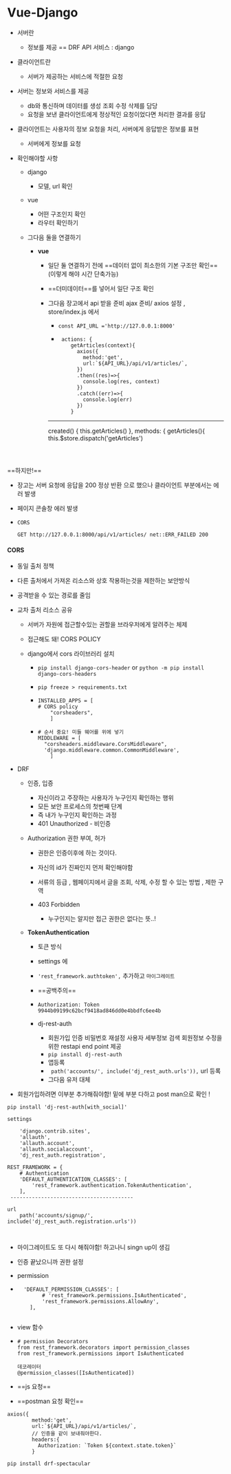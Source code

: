 # Vue-Django

- 서버란
  - 정보를 제공 == DRF API 서비스 : django 

- 클라이언트란
  - 서버가 제공하는 서비스에 적절한 요청

- 서버는 정보와 서비스를 제공
  - db와 통신하며 데이터를 생성 조회 수정 삭제를 담당
  - 요청을 보낸 클라이언트에게 정상적인 요청이었다면 처리한 결과를 응답

- 클라이언트는 사용자의 정보 요청을 처리, 서버에게 응답받은 정보를 표현
  - 서버에게 정보를 요청

- 확인해야할 사항

  - django 

    - 모델, url 확인

  - vue

    - 어떤 구조인지 확인
    - 라우터 확인하기

  - 그다음 둘을 연결하기 

    - **vue**

      - 일단 둘 연결하기 전에 ==데이터 없이 최소한의 기본 구조만 확인== (이렇게 해야 시간 단축가능)

      - ==더미데이터==를 넣어서 일단 구조 확인

      - 그다음 장고에서 api 받을 준비 ajax 준비/ axios 설정 , store/index.js 에서 

        - `const API_URL ='http://127.0.0.1:8000'`

        - ```
           actions: {
              getArticles(context){
                axios({
                  method:'get',
                  url:`${API_URL}/api/v1/articles/`,
                })
                .then((res)=>{
                  console.log(res, context)
                })
                .catch((err)=>{
                  console.log(err)
                })
              }
        ----------------------------------------------------------------------
           created() {
              this.getArticles()
            },
            methods: {
              getArticles(){
                this.$store.dispatch('getArticles')
          ```
        
          

==하지만!==

- 장고는 서버 요청에 응답을 200 정상 반환 으로 했으나 클라이언트 부분에서는 에러 발생

- 페이지 콘솔창 에러 발생 

- `CORS`

  `GET http://127.0.0.1:8000/api/v1/articles/ net::ERR_FAILED 200`

#### CORS

- 동일 출처 정책

- 다른 출처에서 가져온 리소스와 상호 작용하는것을 제한하는 보안방식

- 공격받을 수 있는 경로를 줄임

- 교차 출처 리소스 공유

  - 서버가 자원에 접근할수있는 권할을 브라우저에게 알려주는 체제

  - 접근해도 돼! CORS POLICY

  - django에서 cors 라이브러리 설치

    - `pip install django-cors-header`  or `python -m pip install django-cors-headers`

    - `pip freeze > requirements.txt  `

    - ```
      INSTALLED_APPS = [
      # CORS policy
          "corsheaders",
          ]
      ```

    - ```
      # 순서 중요! 미들 웨어를 위에 넣기 
      MIDDLEWARE = [
        "corsheaders.middleware.CorsMiddleware",
        'django.middleware.common.CommonMiddleware',
          ]
      ```



- DRF

  - 인증, 입증

    - 자신이라고 주장하는 사용자가 누구인지 확인하는 행위
    - 모든 보안 프로세스의 첫번째 단계 
    - 즉 내가 누구인지 확인하는 과정
    - 401 Unauthorized - 비인증

  - Authorization 권한 부여, 허가 

    - 권한은 인증이후에 하는 것이다. 
    - 자신의 id가 진짜인지 먼저 확인해야함 
    - 서류의 등급 , 웹페이지에서 글을 조회, 삭제, 수정 할 수 있는 방법 , 제한 구역 

    - 403 Forbidden

      - 누구인지는 알지만 접근 권한은 없다는 뜻..! 

      

  - **TokenAuthentication**

    - 토큰 방식
    - settings 에
    -  `'rest_framework.authtoken',` 추가하고 `마이그레이트`
    - ==공백주의==
    - `Authorization: Token 9944b09199c62bcf9418ad846dd0e4bbdfc6ee4b`

    - dj-rest-auth
      - 회원가입 인증 비밀번호 재설정 사용자 세부정보 검색 회원정보 수정을 위한 restapi end point 제공
      - `pip install dj-rest-auth`
      - 앱등록
      - ` path('accounts/', include('dj_rest_auth.urls')),`  url 등록 
      - 그다음 유저 대체 

- 회원가입하려면 이부분 추가해줘야함! 밑에 부분 다하고 post man으로 확인 !

`pip install 'dj-rest-auth[with_social]'`

```
settings

    'django.contrib.sites',
    'allauth',
    'allauth.account',
    'allauth.socialaccount',
    'dj_rest_auth.registration',
    
REST_FRAMEWORK = {
    # Authentication
    'DEFAULT_AUTHENTICATION_CLASSES': [
        'rest_framework.authentication.TokenAuthentication',
    ],
 ----------------------------------------

url
    path('accounts/signup/', include('dj_rest_auth.registration.urls'))



```

- 마이그레이트도 또 다시 해줘야함! 하고나니 singn up이 생김 

- 인증 끝났으니까 권한 설정

- permission

- ```
    'DEFAULT_PERMISSION_CLASSES': [
          # 'rest_framework.permissions.IsAuthenticated',
          'rest_framework.permissions.AllowAny',
      ],
    
  ```

- view 함수

- ```
  # permission Decorators
  from rest_framework.decorators import permission_classes
  from rest_framework.permissions import IsAuthenticated
  
  데코레이터
  @permission_classes([IsAuthenticated])
  ```

- ==js  요청==

- ==postman 요청 확인== 

```
axios({
        method:'get',
        url:`${API_URL}/api/v1/articles/`,
        // 인증을 같이 보내줘야한다. 
        headers:{
          Authorization: `Token ${context.state.token}`
        }
```

`pip install drf-spectacular`



